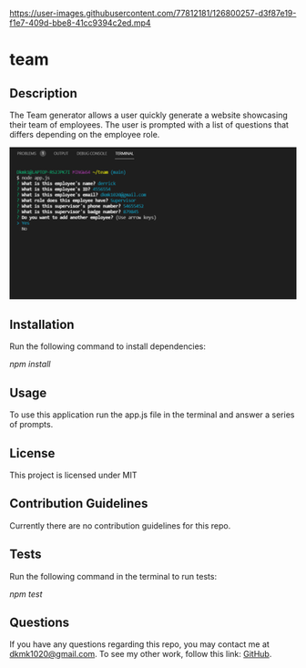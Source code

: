 

https://user-images.githubusercontent.com/77812181/126800257-d3f87e19-f1e7-409d-bbe8-41cc9394c2ed.mp4

# team

## Description

The Team generator allows a user quickly generate a website showcasing their team of employees. The user is prompted with a list of questions that differs depending on the employee role.

![website screenshot](img/team1.png)

## Installation

Run the following command to install dependencies:

_npm install_

## Usage

To use this application run the app.js file in the terminal and answer a series of prompts.

## License

This project is licensed under MIT

## Contribution Guidelines

Currently there are no contribution guidelines for this repo.

## Tests

Run the following command in the terminal to run tests:

_npm test_

## Questions

If you have any questions regarding this repo, you may contact me at dkmk1020@gmail.com. To see my other work, follow this link: [GitHub](https://github.com/derrick1020/).
